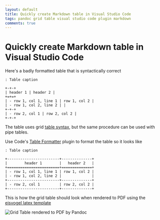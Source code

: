 ```yaml
---
layout: default
title: Quickly create Markdown table in Visual Studio Code
tags: pandoc grid table visual studio code plugin markdown
comments: true
---
```

# Quickly create Markdown table in Visual Studio Code

Here's a badly formatted table that is syntactically correct

```text
: Table caption

+-+-+
| header 1 | header 2 |
+=+=+
| - row 1, col 1, line 1 | row 1, col 2 |
| - row 1, col 2, line 2 | |
+-+-+
| - row 2, col 1 | row 2, col 2 |
+-+-+
```

The table uses grid [table syntax](https://pandoc.org/MANUAL.html#tables), but the same procedure can be used with pipe tables.

Use Code's [Table Formatter](https://marketplace.visualstudio.com/items?itemName=shuworks.vscode-table-formatter) plugin to format the table so it looks like

```text
: Table caption

+------------------------+--------------+
|        header 1        |   header 2   |
+========================+==============+
| - row 1, col 1, line 1 | row 1, col 2 |
| - row 1, col 2, line 2 |              |
+------------------------+--------------+
| - row 2, col 1         | row 2, col 2 |
+------------------------+--------------+
```

This is how the grid table should look when rendered to PDF using the [eisvogel latex template](_posts/2018/2018-01-29-use-eisvogel-custom-template-with-pandoc.md)

![Grid Table rendered to PDF by Pandoc](/assets/img/pandoc-pdf-grid-table.png)
